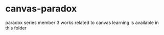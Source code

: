 # canvas-paradox
paradox series member 3 works related to canvas learning is available in this folder
